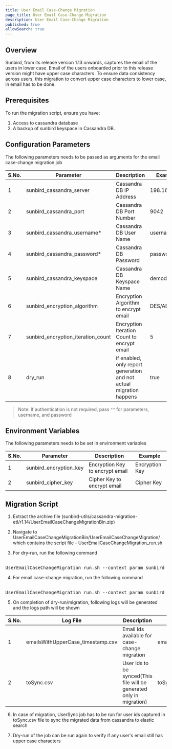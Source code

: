 ```yaml
---
title: User Email Case-Change Migration
page_title: User Email Case-Change Migration
description: User Email Case-Change Migration
published: true
allowSearch: true
---
```


## Overview
Sunbird, from its release version 1.13 onwards, captures the email of the users in lower case. Email of the users onboarded prior to this release version might have upper case characters. To ensure data consistency across users, this migration to convert upper case characters to lower case, in email has to be done.

## Prerequisites

To run the migration script, ensure you have:

1. Access to cassandra database
2. A backup of sunbird keyspace in Cassandra DB.

## Configuration Parameters
The following parameters needs to be passed as arguments for the email case-change migration job

 S.No. | Parameter | Description | Example 
-------|-----------|-------------|---------
1 | sunbird_cassandra_server | Cassandra DB IP Address| 198.168.1.1
2 | sunbird_cassandra_port | Cassandra DB Port Number | 9042 
3 | sunbird_cassandra_username* | Cassandra DB User Name | username 
4 | sunbird_cassandra_password* | Cassandra DB Password | password 
5 | sunbird_cassandra_keyspace  | Cassandra DB Keyspace Name | demodb 
6 | sunbird_encryption_algorithm  | Encryption Algorithm to encrypt email | DES/AES/RSA 
7 | sunbird_encryption_iteration_count  | Encryption Iteration Count to encrypt email | 5 
8 | dry_run  | if enabled, only report generation and not actual migration happens | true 

> Note: If authentication is not required, pass `""` for parameters, username, and password

## Environment Variables
The following parameters needs to be set in environment variables

 S.No. | Parameter | Description | Example 
-------|-----------|-------------|---------
1 | sunbird_encryption_key | Encryption Key to encrypt email | Encryption Key
2 | sunbird_cipher_key | Cipher Key to encrypt email | Cipher Key 

## Migration Script

1. Extract the archive file (sunbird-utils/cassandra-migration-etl/r1.14/UserEmailCaseChangeMigrationBin.zip)

2. Navigate to UserEmailCaseChangeMigrationBin/UserEmailCaseChangeMigration/ which contains the script file - UserEmailCaseChangeMigration_run.sh

3. For dry-run, run the following command
<pre> 
UserEmailCaseChangeMigration_run.sh --context_param sunbird_cassandra_server="{sunbird_cassandra_server}" --context_param sunbird_cassandra_port="{sunbird_cassandra_port}" --context_param sunbird_cassandra_username="{sunbird_cassandra_username}" --context_param sunbird_cassandra_password="{sunbird_cassandra_password}" --context_param sunbird_cassandra_keyspace="{sunbird_cassandra_keyspace}" --context_param sunbird_encryption_algorithm="{sunbird_encryption_algorithm}" --context_param sunbird_encryption_iteration_count="{sunbird_encryption_iteration_count}" --context_param dry_run=true
</pre>

4. For email case-change migration, run the following command
<pre> 
UserEmailCaseChangeMigration_run.sh --context_param sunbird_cassandra_server="{sunbird_cassandra_server}" --context_param sunbird_cassandra_port="{sunbird_cassandra_port}" --context_param sunbird_cassandra_username="{sunbird_cassandra_username}" --context_param sunbird_cassandra_password="{sunbird_cassandra_password}" --context_param sunbird_cassandra_keyspace="{sunbird_cassandra_keyspace}" --context_param sunbird_encryption_algorithm="{sunbird_encryption_algorithm}" --context_param sunbird_encryption_iteration_count="{sunbird_encryption_iteration_count}" --context_param dry_run=false
</pre>

5. On completion of dry-run/migration, following logs will be generated and the logs path will be shown

 S.No. | Log File | Description | Example 
-------|-----------|-------------|---------
1 | emailsWithUpperCase_timestamp.csv | Email Ids available for case-change migration | emailsWithUpperCase_1546937413175.csv
2 | toSync.csv | User Ids to be synced(This file will be generated only in migration) | toSync.csv 

6. In case of migration, UserSync job has to be run for user ids captured in toSync.csv file to sync the migrated data from cassandra to elastic search

7. Dry-run of the job can be run again to verify if any user's email still has upper case characters